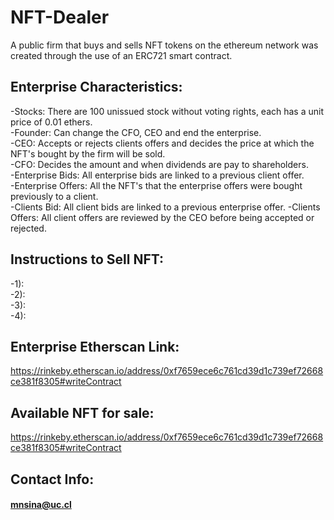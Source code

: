 # NFT-Dealer
A public firm that buys and sells NFT tokens on the ethereum network was created through the use of an ERC721 smart contract.

## Enterprise Characteristics:

-Stocks: There are 100 unissued stock without voting rights, each has a unit price of 0.01 ethers. \
-Founder: Can change the CFO, CEO and end the enterprise. \
-CEO: Accepts or rejects clients offers and decides the price at which the NFT's bought by the firm will be sold. \
-CFO: Decides the amount and when dividends are pay to shareholders. \
-Enterprise Bids: All enterprise bids are linked to a previous client offer.\
-Enterprise Offers: All the NFT's that the enterprise offers were bought previously to a client.\
-Clients Bid: All client bids are linked to a previous enterprise offer. 
-Clients Offers: All client offers are reviewed by the CEO before being accepted or rejected. 

## Instructions to Sell NFT:

-1):  \
-2):  \
-3):  \
-4): 

## Enterprise Etherscan Link:
https://rinkeby.etherscan.io/address/0xf7659ece6c761cd39d1c739ef72668ce381f8305#writeContract

## Available NFT for sale:
https://rinkeby.etherscan.io/address/0xf7659ece6c761cd39d1c739ef72668ce381f8305#writeContract

## Contact Info:
#### mnsina@uc.cl
